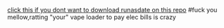 [click this if you dont want to download runasdate on this repo](https://www.nirsoft.net/utils/run_as_date.html)
#fuck you mellow,ratting "your" vape loader to pay elec bills is crazy
